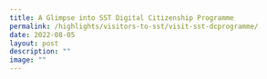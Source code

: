 ```yaml
---
title: A Glimpse into SST Digital Citizenship Programme
permalink: /highlights/visitors-to-sst/visit-sst-dcprogramme/
date: 2022-08-05
layout: post
description: ""
image: ""
---
```

